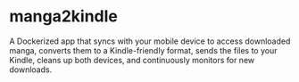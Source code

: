 # manga2kindle
A Dockerized app that syncs with your mobile device to access downloaded manga, converts them to a Kindle-friendly format, sends the files to your Kindle, cleans up both devices, and continuously monitors for new downloads.
